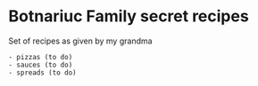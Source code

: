 # Botnariuc Family secret recipes 

Set of recipes as given by my grandma

    - pizzas (to do)
    - sauces (to do)
    - spreads (to do)
